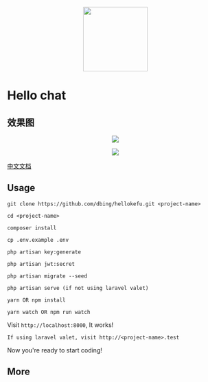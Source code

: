 
<p align="center"><img src="https://github.com/dbing/hellokefu/raw/master/public/logo.png" height="150" width="150"></p>

# Hello chat

## 效果图

<p align="center"><img src="https://github.com/dbing/hellokefu/raw/master/public/screen/server.png"></p>
<p align="center"><img src="https://github.com/dbing/hellokefu/raw/master/public/screen/client.png"></p>


[中文文档](http://docs.hellokefu.com/)

## Usage
```
git clone https://github.com/dbing/hellokefu.git <project-name>
```
```
cd <project-name>
```
```
composer install
```
```
cp .env.example .env
```
```
php artisan key:generate
```
```
php artisan jwt:secret
```
```
php artisan migrate --seed
```
```
php artisan serve (if not using laravel valet)
```
```
yarn OR npm install
```
```
yarn watch OR npm run watch
```

Visit `http://localhost:8000`, It works!

```
If using laravel valet, visit http://<project-name>.test
```

Now you're ready to start coding!

## More
